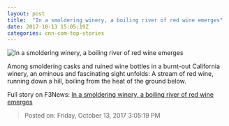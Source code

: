 ```yaml
---
layout: post
title:  "In a smoldering winery, a boiling river of red wine emerges"
date: 2017-10-13 15:05:19Z
categories: cnn-com-top-stories
---
```


![In a smoldering winery, a boiling river of red wine emerges](http://i2.cdn.cnn.com/cnnnext/dam/assets/171013072114-01-ca-fires-wine-1010-super-tease.jpg)

Among smoldering casks and ruined wine bottles in a burnt-out California winery, an ominous and fascinating sight unfolds: A stream of red wine, running down a hill, boiling from the heat of the ground below.


Full story on F3News: [In a smoldering winery, a boiling river of red wine emerges](http://www.f3nws.com/n/MSVTmB)

> Posted on: Friday, October 13, 2017 3:05:19 PM
